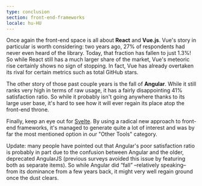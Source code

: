 ```yaml
---
type: conclusion
section: front-end-frameworks
locale: hu-HU
---
```

Once again the front-end space is all about **React** and **Vue.js**. Vue's story in particular is worth considering: two years ago, 27% of respondents had never even heard of the library. Today, that fraction has fallen to just 1.3%! So while React still has a much larger share of the market, Vue's meteoric rise certainly shows no sign of stopping. In fact, Vue has already overtaken its rival for certain metrics such as total GitHub stars. 

The other story of those past couple years is the fall of **Angular**. While it still ranks very high in terms of raw usage, it has a fairly disappointing 41% satisfaction ratio. So while it probably isn't going anywhere thanks to its large user base, it's hard to see how it will ever regain its place atop the front-end throne. 

Finally, keep an eye out for [Svelte](https://svelte.technology/). By using a radical new approach to front-end frameworks, it's managed to generate quite a lot of interest and was by far the most mentioned option in our "Other Tools" category. 

Update: many people have pointed out that Angular's poor satisfaction ratio is probably in part due to the confusion between Angular and the older, deprecated AngularJS (previous surveys avoided this issue by featuring both as separate items). So while Angular did “fall” –relatively speaking– from its dominance from a few years back, it might very well regain ground once the dust clears.
